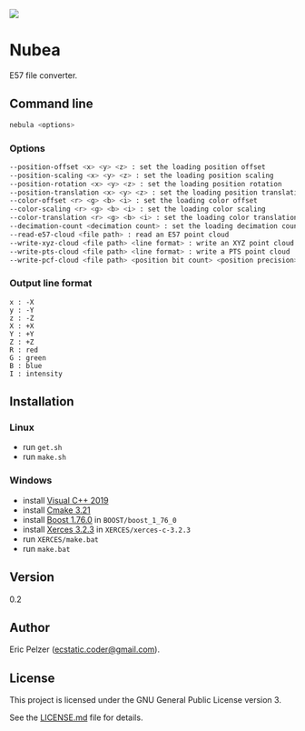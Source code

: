 ![](https://github.com/senselogic/NUBEA/blob/master/LOGO/nubea.png)

# Nubea

E57 file converter.

## Command line

```bash
nebula <options>
```

### Options

```bash
--position-offset <x> <y> <z> : set the loading position offset
--position-scaling <x> <y> <z> : set the loading position scaling
--position-rotation <x> <y> <z> : set the loading position rotation
--position-translation <x> <y> <z> : set the loading position translation
--color-offset <r> <g> <b> <i> : set the loading color offset
--color-scaling <r> <g> <b> <i> : set the loading color scaling
--color-translation <r> <g> <b> <i> : set the loading color translation
--decimation-count <decimation count> : set the loading decimation count
--read-e57-cloud <file path> : read an E57 point cloud
--write-xyz-cloud <file path> <line format> : write an XYZ point cloud
--write-pts-cloud <file path> <line format> : write a PTS point cloud
--write-pcf-cloud <file path> <position bit count> <position precision> : write a PCF point cloud
```

### Output line format

```
x : -X
y : -Y
z : -Z
X : +X
Y : +Y
Z : +Z
R : red
G : green
B : blue
I : intensity
```

## Installation

### Linux

*   run `get.sh`
*   run `make.sh`

### Windows

*   install [Visual C++ 2019](https://visualstudio.microsoft.com/fr/vs/community/)
*   install [Cmake 3.21](https://github.com/Kitware/CMake/releases/download/v3.21.0-rc3/cmake-3.21.0-rc3-windows-x86_64.msi)
*   install [Boost 1.76.0](https://boostorg.jfrog.io/artifactory/main/release/1.76.0/source/boost_1_76_0.7z) in `BOOST/boost_1_76_0`
*   install [Xerces 3.2.3](https://downloads.apache.org//xerces/c/3/sources/xerces-c-3.2.3.zip) in `XERCES/xerces-c-3.2.3`
*   run `XERCES/make.bat`
*   run `make.bat`

## Version

0.2

## Author

Eric Pelzer (ecstatic.coder@gmail.com).

## License

This project is licensed under the GNU General Public License version 3.

See the [LICENSE.md](LICENSE.md) file for details.
